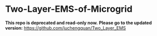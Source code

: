 # Two-Layer-EMS-of-Microgrid

**This repo is deprecated and read-only now.** 
**Please go to the updated version:** https://github.com/juchengquan/Two_Layer_EMS
